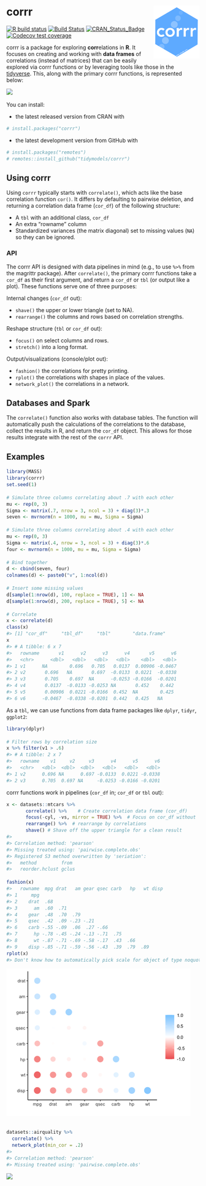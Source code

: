 
<!-- README.md is generated from README.Rmd. Please edit that file -->

# corrr <a href='https://corrr.tidymodels.org'><img src='man/figures/logo.png' align="right" height="139" /></a>

[![R build
status](https://github.com/tidymodels/corrr/workflows/R-CMD-check/badge.svg)](https://github.com/tidymodels/corrr/actions)
[![Build
Status](https://travis-ci.org/tidymodels/corrr.svg?branch=master)](https://travis-ci.org/tidymodels/corrr)
[![CRAN\_Status\_Badge](http://www.r-pkg.org/badges/version/corrr)](https://cran.r-project.org/package=corrr)
[![Codecov test
coverage](https://codecov.io/gh/tidymodels/corrr/branch/master/graph/badge.svg)](https://codecov.io/gh/tidymodels/corrr?branch=master)

corrr is a package for exploring **corr**elations in **R**. It focuses
on creating and working with **data frames** of correlations (instead of
matrices) that can be easily explored via corrr functions or by
leveraging tools like those in the [tidyverse](http://tidyverse.org/).
This, along with the primary corrr functions, is represented below:

<img src='man/figures/to-cor-df.png'>

You can install:

  - the latest released version from CRAN with

<!-- end list -->

``` r
# install.packages("corrr")
```

  - the latest development version from GitHub with

<!-- end list -->

``` r
# install.packages("remotes") 
# remotes::install_github("tidymodels/corrr")
```

## Using corrr

Using `corrr` typically starts with `correlate()`, which acts like the
base correlation function `cor()`. It differs by defaulting to pairwise
deletion, and returning a correlation data frame (`cor_df`) of the
following structure:

  - A `tbl` with an additional class, `cor_df`
  - An extra “rowname” column
  - Standardized variances (the matrix diagonal) set to missing values
    (`NA`) so they can be ignored.

### API

The corrr API is designed with data pipelines in mind (e.g., to use
`%>%` from the magrittr package). After `correlate()`, the primary corrr
functions take a `cor_df` as their first argument, and return a `cor_df`
or `tbl` (or output like a plot). These functions serve one of three
purposes:

Internal changes (`cor_df` out):

  - `shave()` the upper or lower triangle (set to NA).
  - `rearrange()` the columns and rows based on correlation strengths.

Reshape structure (`tbl` or `cor_df` out):

  - `focus()` on select columns and rows.
  - `stretch()` into a long format.

Output/visualizations (console/plot out):

  - `fashion()` the correlations for pretty printing.
  - `rplot()` the correlations with shapes in place of the values.
  - `network_plot()` the correlations in a network.

## Databases and Spark

The `correlate()` function also works with database tables. The function
will automatically push the calculations of the correlations to the
database, collect the results in R, and return the `cor_df` object. This
allows for those results integrate with the rest of the `corrr` API.

## Examples

``` r
library(MASS)
library(corrr)
set.seed(1)

# Simulate three columns correlating about .7 with each other
mu <- rep(0, 3)
Sigma <- matrix(.7, nrow = 3, ncol = 3) + diag(3)*.3
seven <- mvrnorm(n = 1000, mu = mu, Sigma = Sigma)

# Simulate three columns correlating about .4 with each other
mu <- rep(0, 3)
Sigma <- matrix(.4, nrow = 3, ncol = 3) + diag(3)*.6
four <- mvrnorm(n = 1000, mu = mu, Sigma = Sigma)

# Bind together
d <- cbind(seven, four)
colnames(d) <- paste0("v", 1:ncol(d))

# Insert some missing values
d[sample(1:nrow(d), 100, replace = TRUE), 1] <- NA
d[sample(1:nrow(d), 200, replace = TRUE), 5] <- NA

# Correlate
x <- correlate(d)
class(x)
#> [1] "cor_df"     "tbl_df"     "tbl"        "data.frame"
x
#> # A tibble: 6 x 7
#>   rowname       v1      v2      v3      v4       v5      v6
#>   <chr>      <dbl>   <dbl>   <dbl>   <dbl>    <dbl>   <dbl>
#> 1 v1      NA        0.696   0.705   0.0137  0.00906 -0.0467
#> 2 v2       0.696   NA       0.697  -0.0133  0.0221  -0.0338
#> 3 v3       0.705    0.697  NA      -0.0253 -0.0166  -0.0201
#> 4 v4       0.0137  -0.0133 -0.0253 NA       0.452    0.442 
#> 5 v5       0.00906  0.0221 -0.0166  0.452  NA        0.425 
#> 6 v6      -0.0467  -0.0338 -0.0201  0.442   0.425   NA
```

As a `tbl`, we can use functions from data frame packages like `dplyr`,
`tidyr`, `ggplot2`:

``` r
library(dplyr)

# Filter rows by correlation size
x %>% filter(v1 > .6)
#> # A tibble: 2 x 7
#>   rowname    v1     v2     v3      v4      v5      v6
#>   <chr>   <dbl>  <dbl>  <dbl>   <dbl>   <dbl>   <dbl>
#> 1 v2      0.696 NA      0.697 -0.0133  0.0221 -0.0338
#> 2 v3      0.705  0.697 NA     -0.0253 -0.0166 -0.0201
```

corrr functions work in pipelines (`cor_df` in; `cor_df` or `tbl` out):

``` r
x <- datasets::mtcars %>%
       correlate() %>%    # Create correlation data frame (cor_df)
       focus(-cyl, -vs, mirror = TRUE) %>%  # Focus on cor_df without 'cyl' and 'vs'
       rearrange() %>%  # rearrange by correlations
       shave() # Shave off the upper triangle for a clean result
#> 
#> Correlation method: 'pearson'
#> Missing treated using: 'pairwise.complete.obs'
#> Registered S3 method overwritten by 'seriation':
#>   method         from 
#>   reorder.hclust gclus
       
fashion(x)
#>   rowname  mpg drat   am gear qsec carb   hp   wt disp
#> 1     mpg                                             
#> 2    drat  .68                                        
#> 3      am  .60  .71                                   
#> 4    gear  .48  .70  .79                              
#> 5    qsec  .42  .09 -.23 -.21                         
#> 6    carb -.55 -.09  .06  .27 -.66                    
#> 7      hp -.78 -.45 -.24 -.13 -.71  .75               
#> 8      wt -.87 -.71 -.69 -.58 -.17  .43  .66          
#> 9    disp -.85 -.71 -.59 -.56 -.43  .39  .79  .89
rplot(x)
#> Don't know how to automatically pick scale for object of type noquote. Defaulting to continuous.
```

![](man/figures/README-combination-1.png)<!-- -->

``` r

datasets::airquality %>% 
  correlate() %>% 
  network_plot(min_cor = .2)
#> 
#> Correlation method: 'pearson'
#> Missing treated using: 'pairwise.complete.obs'
```

![](man/figures/README-combination-2.png)<!-- -->
